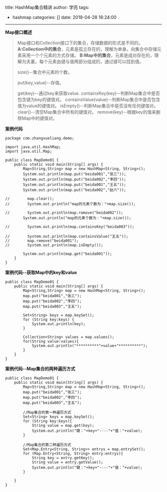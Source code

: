 title: HashMap集合精讲
author: 学亮
tags:
  - hashmap
categories: []
date: 2019-04-28 16:24:00
---
**Map接口概述**

> Map接口和Collection接口下的集合，存储数据的形式是不同的。
> **A:Collection中的集合**，元素是孤立存在的，理解为单身。向集合中存储元素采用一个个元素的方式存储。
> **B:Map中的集合**，元素是成对存在的，理解为夫妻。每个元素由键与值两部分组成的，通过键可以找到值。
> 
> size()--集合中元素的个数。
> 
> put(key,value)--存值。
> 
> get(key)--通过key来获取value.
> containsKey(key)--判断Map集合中是否包含键为key的键值对。
> containsValue(value)--判断Map集合中是否包含值为value的键值对。
> isEmpty()--判断Map集合中是否没有任何键值对。
> clear()--清空Map集合中所有的键值对。
> remove(key)--根据key的值来删除Map中的键值对。

**案例代码**

```
package com.zhangxueliang.demo;

import java.util.HashMap;
import java.util.Map;

public class MapDemo01 {
    public static void main(String[] args) {
        Map<String,String> map = new HashMap<String, String>();
        System.out.println(map.put("beida001","张三"));
        System.out.println(map.put("beida002","李四"));
        System.out.println(map.put("beida001","王五"));
        System.out.println(map.put("beida002","赵六"));

//        map.clear();
//        System.out.println("map的元素个数为："+map.size());

//        System.out.println(map.remove("beida002"));
        System.out.println("map的元素个数为："+map.size());

//        System.out.println(map.containsKey("beida003"));

//        System.out.println(map.containsValue("王五"));
//        map.remove("beida001");
//        System.out.println(map.isEmpty());

        System.out.println(map.get("beida001"));
    }
}

```
**案例代码--获取Map中的key和value**

```
public class MapDemo01 {
    public static void main(String[] args) {
        Map<String,String> map = new HashMap<String, String>();
        map.put("beida001","张三");
        map.put("beida002","李四");
        map.put("beida003","王五");

        Set<String> keys = map.keySet();
        for (String key:keys) {
            System.out.println(key);
        }

        Collection<String> values = map.values();
        for(String value:values){
            System.out.println("**********"+value+"**********");
        }
    }
}
```
**案例代码--Map集合的两种遍历方式**

```
public class MapDemo01 {
    public static void main(String[] args) {
        Map<String,String> map = new HashMap<String, String>();
        map.put("beida001","张三");
        map.put("beida002","李四");
        map.put("beida003","王五");
        
        //Map集合的第一种遍历方式
        Set<String> keys = map.keySet();
        for (String key:keys){
            String value = map.get(key);
            System.out.println("键："+key+"----"+"值："+value);
        }

        //Map集合的第二种遍历方式
        Set<Map.Entry<String, String>> entrys = map.entrySet();
        for (Map.Entry<String, String> entry:entrys){
            String key = entry.getKey();
            String value = entry.getValue();
            System.out.println("键："+key+"----"+"值："+value);
        }

    }
}
```